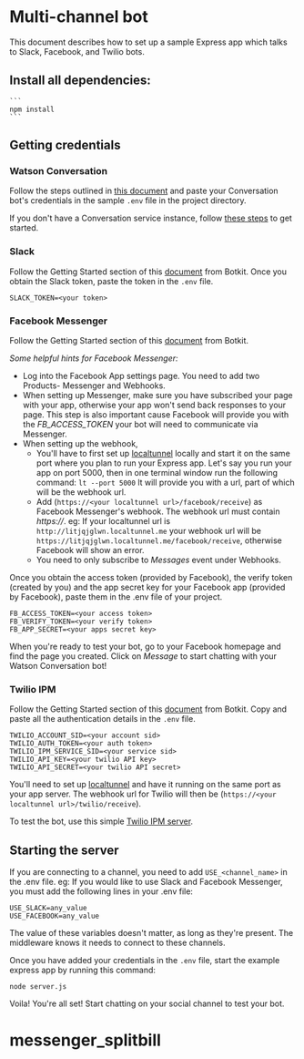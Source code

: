 # Multi-channel bot

This document describes how to set up a sample Express app which talks to Slack, Facebook, and Twilio bots.

## Install all dependencies:

    ```
    npm install
    ```

## Getting credentials

### Watson Conversation
Follow the steps outlined in [this document](https://github.com/watson-developer-cloud/conversation-simple/blob/master/README.md#configuring-the-application-environmnet) and paste your Conversation bot's credentials in the sample `.env` file in the project directory.

If you don't have a Conversation service instance,  follow [these steps](https://github.com/watson-developer-cloud/conversation-simple/blob/master/README.md#before-you-begin) to get started.

### Slack
Follow the Getting Started section of this [document](https://github.com/howdyai/botkit/blob/master/readme-slack.md) from Botkit.
Once you obtain the Slack token, paste the token in the `.env` file.
```
SLACK_TOKEN=<your token>
```

### Facebook Messenger
Follow the Getting Started section of this [document](https://github.com/howdyai/botkit/blob/master/readme-facebook.md) from Botkit.

*Some helpful hints for Facebook Messenger:*
 * Log into the Facebook App settings page. You need to add two Products- Messenger and Webhooks.
 * When setting up Messenger, make sure you have subscribed your page with your app, otherwise your app won't send back responses to your page. This step is also important cause Facebook will provide you with the _FB_ACCESS_TOKEN_ your bot will need to communicate via Messenger.
 * When setting up the webhook,
    * You'll have to first set up [localtunnel](https://localtunnel.github.io/www/) locally and start it on the same port where you plan to run your Express app. Let's say you run your app on port 5000, then in one terminal window run the following command:
    ```lt --port 5000```
  lt will provide you with a url, part of which will be the webhook url.
    * Add (`https://<your localtunnel url>/facebook/receive`) as Facebook Messenger's webhook. The webhook url must contain _https://_.
    eg:  If your localtunnel url is `http://litjqjglwn.localtunnel.me` your webhook url will be `https://litjqjglwn.localtunnel.me/facebook/receive`, otherwise Facebook will show an error.
    * You need to only subscribe to _Messages_ event under Webhooks.

Once you obtain the access token (provided by Facebook), the verify token (created by you) and the app secret key for your Facebook app (provided by Facebook), paste them in the .env file of your project.
```
FB_ACCESS_TOKEN=<your access token>
FB_VERIFY_TOKEN=<your verify token>
FB_APP_SECRET=<your apps secret key>
```

When you're ready to test your bot, go to your Facebook homepage and find the page you created. Click on _Message_ to start chatting with your Watson Conversation bot!

### Twilio IPM
Follow the Getting Started section of this [document](https://github.com/howdyai/botkit/blob/master/readme-twilioipm.md) from Botkit.
Copy and paste all the authentication details in the `.env` file.
```
TWILIO_ACCOUNT_SID=<your account sid>
TWILIO_AUTH_TOKEN=<your auth token>
TWILIO_IPM_SERVICE_SID=<your service sid>
TWILIO_API_KEY=<your twilio API key>
TWILIO_API_SECRET=<your twilio API secret>
```
You'll need to set up [localtunnel](https://localtunnel.github.io/www/) and have it running on the same port as your app server. The webhook url for Twilio will then be (`https://<your localtunnel url>/twilio/receive`).

To test the bot, use this simple [Twilio IPM server](https://github.com/twilio/ip-messaging-demo-js).

## Starting the server

If you are connecting to a channel, you need to add `USE_<channel_name>` in the .env file.
 eg: If you would like to use Slack and Facebook Messenger, you must add the following lines in your .env file:
```
USE_SLACK=any_value
USE_FACEBOOK=any_value
```
The value of these variables doesn't matter, as long as they're present. The middleware knows it needs to connect to these channels.

Once you have added your credentials in the `.env` file, start the example express app by running this command:
```
node server.js
```

Voila! You're all set! Start chatting on your social channel to test your bot.
# messenger_splitbill
